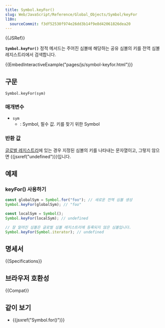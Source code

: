 ```yaml
---
title: Symbol.keyFor()
slug: Web/JavaScript/Reference/Global_Objects/Symbol/keyFor
l10n:
  sourceCommit: f3df52530f974e26dd3b14f9e8d42061826dea20
---
```


{{JSRef}}

**`Symbol.keyFor()`** 정적 메서드는 주어진 심볼에 해당하는 공유 심볼의 키를 전역 심볼 레지스트리에서 검색합니다.

{{EmbedInteractiveExample("pages/js/symbol-keyfor.html")}}

## 구문

```js-nolint
Symbol.keyFor(sym)
```

### 매개변수

- `sym`
  - : Symbol, 필수 값. 키를 찾기 위한 Symbol

### 반환 값

[글로벌 레지스트리](/ko/docs/Web/JavaScript/Reference/Global_Objects/Symbol#shared_symbols_in_the_global_symbol_registry)에 있는 경우
지정된 심볼의 키를 나타내는 문자열이고, 그렇지 않으면 {{jsxref("undefined")}}입니다.

## 예제

### keyFor() 사용하기

```js
const globalSym = Symbol.for("foo"); // 새로운 전역 심볼 생성
Symbol.keyFor(globalSym); // "foo"

const localSym = Symbol();
Symbol.keyFor(localSym); // undefined

// 잘 알려진 심볼은 글로벌 심볼 레지스트리에 등록되지 않은 심볼입니다.
Symbol.keyFor(Symbol.iterator); // undefined
```

## 명세서

{{Specifications}}

## 브라우저 호환성

{{Compat}}

## 같이 보기

- {{jsxref("Symbol.for()")}}
